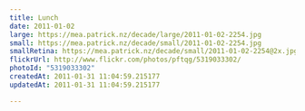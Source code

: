 ```yaml
---
title: Lunch
date: 2011-01-02
large: https://mea.patrick.nz/decade/large/2011-01-02-2254.jpg
small: https://mea.patrick.nz/decade/small/2011-01-02-2254.jpg
smallRetina: https://mea.patrick.nz/decade/small/2011-01-02-2254@2x.jpg
flickrUrl: http://www.flickr.com/photos/pftqg/5319033302/
photoId: "5319033302"
createdAt: 2011-01-31 11:04:59.215177
updatedAt: 2011-01-31 11:04:59.215177

---
```


